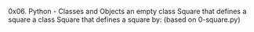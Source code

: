 0x06. Python - Classes and Objects
an empty class Square that defines a square
a class Square that defines a square by: (based on 0-square.py)
